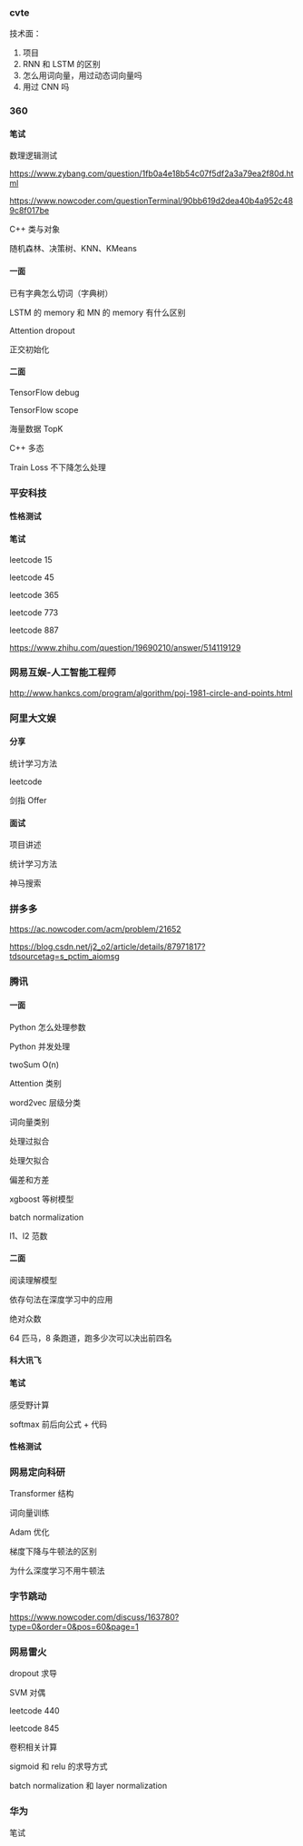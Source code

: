 ### cvte

技术面：

1. 项目
2. RNN 和 LSTM 的区别
3. 怎么用词向量，用过动态词向量吗
4. 用过 CNN 吗

### 360

#### 笔试

数理逻辑测试

https://www.zybang.com/question/1fb0a4e18b54c07f5df2a3a79ea2f80d.html

https://www.nowcoder.com/questionTerminal/90bb619d2dea40b4a952c489c8f017be

C++ 类与对象

随机森林、决策树、KNN、KMeans

#### 一面

已有字典怎么切词（字典树）

LSTM 的 memory 和 MN 的 memory 有什么区别

Attention dropout

正交初始化

#### 二面

TensorFlow debug

TensorFlow scope

海量数据 TopK

C++ 多态

Train Loss 不下降怎么处理

### 平安科技

#### 性格测试

#### 笔试

leetcode 15

leetcode 45

leetcode 365

leetcode 773

leetcode 887

https://www.zhihu.com/question/19690210/answer/514119129

### 网易互娱-人工智能工程师

http://www.hankcs.com/program/algorithm/poj-1981-circle-and-points.html

### 阿里大文娱

#### 分享

统计学习方法

leetcode

剑指 Offer

#### 面试

项目讲述

统计学习方法

神马搜索

### 拼多多

https://ac.nowcoder.com/acm/problem/21652

https://blog.csdn.net/j2_o2/article/details/87971817?tdsourcetag=s_pctim_aiomsg

### 腾讯

#### 一面

Python 怎么处理参数

Python 并发处理

twoSum O(n)

Attention 类别

word2vec 层级分类

词向量类别

处理过拟合

处理欠拟合

偏差和方差

xgboost 等树模型

batch normalization

l1、l2 范数

#### 二面

阅读理解模型

依存句法在深度学习中的应用

绝对众数

64 匹马，8 条跑道，跑多少次可以决出前四名

#### 科大讯飞

#### 笔试

感受野计算

softmax 前后向公式 + 代码

#### 性格测试

### 网易定向科研

Transformer 结构

词向量训练

Adam 优化

梯度下降与牛顿法的区别

为什么深度学习不用牛顿法

### 字节跳动

https://www.nowcoder.com/discuss/163780?type=0&order=0&pos=60&page=1

### 网易雷火

dropout 求导

SVM 对偶

leetcode 440

leetcode 845

卷积相关计算

sigmoid 和 relu 的求导方式

batch normalization 和 layer normalization

### 华为

笔试







